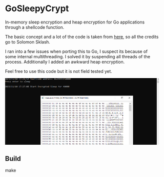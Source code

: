 # GoSleepyCrypt

In-memory sleep encryption and heap encryption for Go applications through a shellcode function.

The basic concept and a lot of the code is taken from [here](https://github.com/SolomonSklash/SleepyCrypt), so all the credits go to Solomon Sklash.

I ran into a few issues when porting this to Go, I suspect its because of some internal multithreading. I solved it by suspending all threads of the process. Additionally I added an awkward heap encryption.

Feel free to use this code but it is not field tested yet.

![](/screenshot/screen.png?raw=true "")

## Build
make
